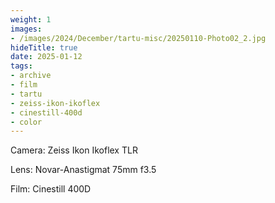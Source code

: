 ```yaml
---
weight: 1
images:
- /images/2024/December/tartu-misc/20250110-Photo02_2.jpg
hideTitle: true
date: 2025-01-12
tags:
- archive
- film
- tartu
- zeiss-ikon-ikoflex
- cinestill-400d
- color
---
```


Camera: Zeiss Ikon Ikoflex TLR

Lens: Novar-Anastigmat 75mm f3.5

Film: Cinestill 400D
